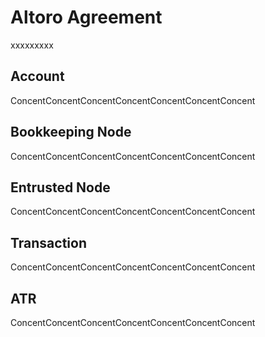 # Altoro Agreement
xxxxxxxxx
## Account
ConcentConcentConcentConcentConcentConcentConcent
## Bookkeeping Node
ConcentConcentConcentConcentConcentConcentConcent
## Entrusted Node
ConcentConcentConcentConcentConcentConcentConcent
## Transaction
ConcentConcentConcentConcentConcentConcentConcent
## ATR
ConcentConcentConcentConcentConcentConcentConcent 